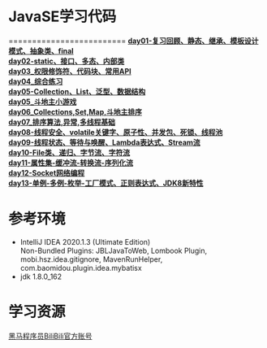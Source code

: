 # **JavaSE学习代码**
=========================
[**day01-复习回顾、静态、继承、模板设计模式、抽象类、final**](https://github.com/LMWC/JavaSE_Basic/tree/main/day01/src/com/itheima)  
[**day02-static、接口、多态、内部类**](https://github.com/LMWC/JavaSE_Basic/tree/main/day02/src/com/itheima)  
[**day03_权限修饰符、代码块、常用API**](https://github.com/LMWC/JavaSE_Basic/tree/main/day03/src/com/itheima)  
[**day04_综合练习**](https://github.com/LMWC/JavaSE_Basic/tree/main/day04/src/com/itheima)  
[**day05-Collection、List、泛型、数据结构**](https://github.com/LMWC/JavaSE_Basic/tree/main/day05/src/com/itheima)  
[**day05_斗地主小游戏**](https://github.com/LMWC/JavaSE_Basic/tree/main/day05_PlayCard)  
[**day06_Collections,Set,Map,斗地主排序**](https://github.com/LMWC/JavaSE_Basic/tree/main/day06/src/com/itheima)  
[**day07_排序算法,异常,多线程基础**](https://github.com/LMWC/JavaSE_Basic/tree/main/day07/src/com/itheima)  
[**day08-线程安全、volatile关键字、原子性、并发包、死锁、线程池**](https://github.com/LMWC/JavaSE_Basic/tree/main/day08/src/com/itheima)  
[**day09-线程状态、等待与唤醒、Lambda表达式、Stream流**](https://github.com/LMWC/JavaSE_Basic/tree/main/day09/src/com/itheima)  
[**day10-File类、递归、字节流、字符流**](https://github.com/LMWC/JavaSE_Basic/tree/main/day10)  
[**day11-属性集-缓冲流-转换流-序列化流**](https://github.com/LMWC/JavaSE_Basic/tree/main/day11)  
[**day12-Socket网络编程**](https://github.com/LMWC/JavaSE_Basic/tree/main/day12)  
[**day13-单例-多例-枚举-工厂模式、正则表达式、JDK8新特性**](https://github.com/LMWC/JavaSE_Basic/tree/main/day13/src/com/itheima)  



**参考环境**
=========================
- IntelliJ IDEA 2020.1.3 (Ultimate Edition)  
  Non-Bundled Plugins: JBLJavaToWeb, Lombook Plugin, mobi.hsz.idea.gitignore, MavenRunHelper,        com.baomidou.plugin.idea.mybatisx
- jdk 1.8.0_162



**学习资源**
=========================
[黑马程序员BiliBili官方账号](https://space.bilibili.com/37974444)
